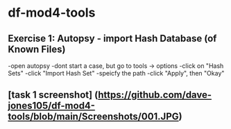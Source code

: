 # df-mod4-tools
## Exercise 1: Autopsy - import Hash Database (of Known Files)
-open autopsy
-dont start a case, but go to tools -> options
-click on "Hash Sets"
-click "Import Hash Set"
-speicfy the path 
-click "Apply", then "Okay"
## [task 1 screenshot] (https://github.com/dave-jones105/df-mod4-tools/blob/main/Screenshots/001.JPG)
